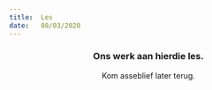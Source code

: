 ```yaml
---
title:  Les
date:   08/03/2020
---
```


### <center>Ons werk aan hierdie les.</center>
<center>Kom asseblief later terug.</center>
